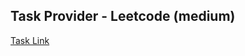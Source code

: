 ## Task Provider - Leetcode (medium)

[Task Link](https://leetcode.com/problems/binary-tree-right-side-view/description/?envType=study-plan-v2&envId=top-interview-150)